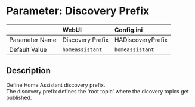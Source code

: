 # Parameter: Discovery Prefix	

|                   | WebUI               | Config.ini
|:---               |:---                 |:----
| Parameter Name    | Discovery Prefix    | HADiscoveryPrefix
| Default Value     | `homeassistant`     | `homeassistant`


## Description

Define Home Assistant discovery prefix.<br>
The discovery prefix defines the 'root topic' where the dicovery topics get published.
